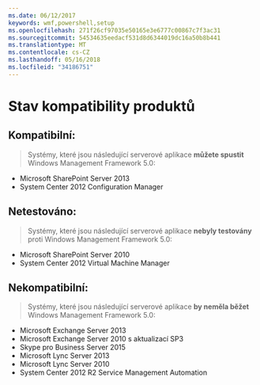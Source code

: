 ```yaml
---
ms.date: 06/12/2017
keywords: wmf,powershell,setup
ms.openlocfilehash: 271f26cf97035e50165e3e6777c00867c7f3ac31
ms.sourcegitcommit: 54534635eedacf531d8d6344019dc16a50b8b441
ms.translationtype: MT
ms.contentlocale: cs-CZ
ms.lasthandoff: 05/16/2018
ms.locfileid: "34186751"
---
```

# <a name="product-compatibility-status"></a>Stav kompatibility produktů

## <a name="compatible"></a>Kompatibilní:
> Systémy, které jsou následující serverové aplikace **můžete spustit** Windows Management Framework 5.0:

- Microsoft SharePoint Server 2013
- System Center 2012 Configuration Manager

## <a name="not-tested"></a>Netestováno:
> Systémy, které jsou následující serverové aplikace **nebyly testovány** proti Windows Management Framework 5.0:

- Microsoft SharePoint Server 2010
- System Center 2012 Virtual Machine Manager

## <a name="incompatible"></a>Nekompatibilní:
> Systémy, které jsou následující serverové aplikace **by neměla běžet** Windows Management Framework 5.0:

- Microsoft Exchange Server 2013
- Microsoft Exchange Server 2010 s aktualizací SP3
- Skype pro Business Server 2015
- Microsoft Lync Server 2013
- Microsoft Lync Server 2010
- System Center 2012 R2 Service Management Automation

